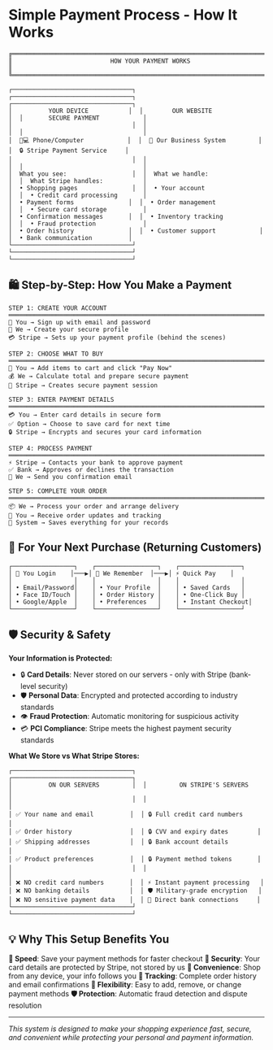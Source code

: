 # Simple Payment Process - How It Works

```
╔═══════════════════════════════════════════════════════════════════════════════╗
║                           HOW YOUR PAYMENT WORKS                             ║
╚═══════════════════════════════════════════════════════════════════════════════╝

┌─────────────────────────────────┐  ┌─────────────────────────────────┐  ┌─────────────────────────────────┐
│          YOUR DEVICE           │  │        OUR WEBSITE              │  │       SECURE PAYMENT            │
│                                 │  │                                 │  │                                 │
│  📱💻 Phone/Computer            │  │  🏢 Our Business System         │  │  🔒 Stripe Payment Service     │
│                                 │  │                                 │  │                                 │
│  What you see:                  │  │  What we handle:                │  │  What Stripe handles:           │
│  • Shopping pages               │  │  • Your account                 │  │  • Credit card processing       │
│  • Payment forms               │  │  • Order management             │  │  • Secure card storage          │
│  • Confirmation messages       │  │  • Inventory tracking           │  │  • Fraud protection             │
│  • Order history               │  │  • Customer support            │  │  • Bank communication          │
└─────────────────────────────────┘  └─────────────────────────────────┘  └─────────────────────────────────┘
```

## 🛍️ Step-by-Step: How You Make a Payment

```
STEP 1: CREATE YOUR ACCOUNT
═══════════════════════════════════════════════════════════════════════════════
👤 You → Sign up with email and password
📝 We → Create your secure profile
💳 Stripe → Sets up your payment profile (behind the scenes)

STEP 2: CHOOSE WHAT TO BUY
═══════════════════════════════════════════════════════════════════════════════
🛒 You → Add items to cart and click "Pay Now"
💰 We → Calculate total and prepare secure payment
🔐 Stripe → Creates secure payment session

STEP 3: ENTER PAYMENT DETAILS
═══════════════════════════════════════════════════════════════════════════════
💳 You → Enter card details in secure form
✅ Option → Choose to save card for next time
🔒 Stripe → Encrypts and secures your card information

STEP 4: PROCESS PAYMENT
═══════════════════════════════════════════════════════════════════════════════
⚡ Stripe → Contacts your bank to approve payment
✅ Bank → Approves or declines the transaction
📧 We → Send you confirmation email

STEP 5: COMPLETE YOUR ORDER
═══════════════════════════════════════════════════════════════════════════════
📦 We → Process your order and arrange delivery
📱 You → Receive order updates and tracking
💾 System → Saves everything for your records
```

## 🔄 For Your Next Purchase (Returning Customers)

```
┌─────────────────┐    ┌─────────────────┐    ┌─────────────────┐
│ 👋 You Login    │───▶│ 🚀 We Remember  │───▶│ ⚡ Quick Pay    │
│                 │    │                 │    │                 │
│ • Email/Password│    │ • Your Profile  │    │ • Saved Cards   │
│ • Face ID/Touch │    │ • Order History │    │ • One-Click Buy │
│ • Google/Apple  │    │ • Preferences   │    │ • Instant Checkout│
└─────────────────┘    └─────────────────┘    └─────────────────┘
```

## 🛡️ Security & Safety

**Your Information is Protected:**
- 🔒 **Card Details**: Never stored on our servers - only with Stripe (bank-level security)
- 🛡️ **Personal Data**: Encrypted and protected according to industry standards
- 👁️ **Fraud Protection**: Automatic monitoring for suspicious activity
- 💳 **PCI Compliance**: Stripe meets the highest payment security standards

**What We Store vs What Stripe Stores:**

```
┌─────────────────────────────────┐  ┌─────────────────────────────────┐
│          ON OUR SERVERS         │  │         ON STRIPE'S SERVERS     │
│                                 │  │                                 │
│ ✅ Your name and email          │  │ 🔒 Full credit card numbers     │
│ ✅ Order history                │  │ 🔒 CVV and expiry dates        │
│ ✅ Shipping addresses           │  │ 🔒 Bank account details         │
│ ✅ Product preferences          │  │ 🔒 Payment method tokens       │
│                                 │  │                                 │
│ ❌ NO credit card numbers       │  │ ⚡ Instant payment processing   │
│ ❌ NO banking details           │  │ 🛡️ Military-grade encryption   │
│ ❌ NO sensitive payment data    │  │ 🏦 Direct bank connections     │
└─────────────────────────────────┘  └─────────────────────────────────┘
```

## 💡 Why This Setup Benefits You

**🚀 Speed**: Save your payment methods for faster checkout
**🔐 Security**: Your card details are protected by Stripe, not stored by us
**📱 Convenience**: Shop from any device, your info follows you
**📧 Tracking**: Complete order history and email confirmations
**🔄 Flexibility**: Easy to add, remove, or change payment methods
**🛡️ Protection**: Automatic fraud detection and dispute resolution

---

*This system is designed to make your shopping experience fast, secure, and convenient while protecting your personal and payment information.*
